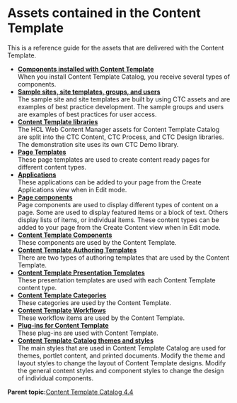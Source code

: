 # Assets contained in the Content Template

This is a reference guide for the assets that are delivered with the Content Template.

-   **[Components installed with Content Template](../ctc/ctc_inst_components.md)**  
When you install Content Template Catalog, you receive several types of components.
-   **[Sample sites, site templates, groups, and users](../ctc/ctc-assets-sample-sites.md)**  
The sample site and site templates are built by using CTC assets and are examples of best practice development. The sample groups and users are examples of best practices for user access.
-   **[Content Template libraries](../ctc/ctc_arch_lib.md)**  
The HCL Web Content Manager assets for Content Template Catalog are split into the CTC Content, CTC Process, and CTC Design libraries. The demonstration site uses its own CTC Demo library.
-   **[Page Templates](../ctc/ctc-assets-page-templates.md)**  
These page templates are used to create content ready pages for different content types.
-   **[Applications](../ctc/ctc-portlet-types-ctc.md)**  
These applications can be added to your page from the Create Applications view when in Edit mode.
-   **[Page components](../ctc/ctc-portlet-types.md)**  
Page components are used to display different types of content on a page. Some are used to display featured items or a block of text. Others display lists of items, or individual items. These content types can be added to your page from the Create Content view when in Edit mode.
-   **[Content Template Components](../ctc/ctc-assets-components.md)**  
These components are used by the Content Template.
-   **[Content Template Authoring Templates](../ctc/ctc-assets-authoring-templates.md)**  
There are two types of authoring templates that are used by the Content Template.
-   **[Content Template Presentation Templates](../ctc/ctc-assets-presentation-templates.md)**  
These presentation templates are used with each Content Template content type.
-   **[Content Template Categories](../ctc/ctc-assets-categories.md)**  
These categories are used by the Content Template.
-   **[Content Template Workflows](../ctc/ctc-assets-workflows.md)**  
These workflow items are used by the Content Template.
-   **[Plug-ins for Content Template](../ctc/ctc_arch_plugins_auth_branch_copy.md)**  
These plug-ins are used with Content Template.
-   **[Content Template Catalog themes and styles](../ctc/ctc_arch_css.md)**  
The main styles that are used in Content Template Catalog are used for themes, portlet content, and printed documents. Modify the theme and layout styles to change the layout of Content Template designs. Modify the general content styles and component styles to change the design of individual components.

**Parent topic:**[Content Template Catalog 4.4](../ctc/ctc_intro.md)

